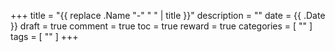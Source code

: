 +++
title = "{{ replace .Name "-" " " | title }}"
description = ""
date = {{ .Date }}
draft = true
comment = true
toc = true
reward = true
categories = [
  ""
]
tags = [
  ""
]
+++

<!--more-->
